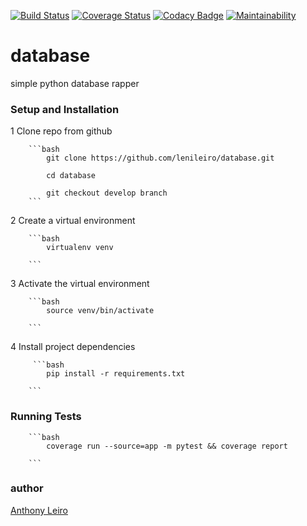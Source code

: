 [![Build Status](https://travis-ci.org/lenileiro/flask-postgresql.svg?branch=develop)](https://travis-ci.org/lenileiro/flask-postgresql)
[![Coverage Status](https://coveralls.io/repos/github/lenileiro/flask-postgresql/badge.svg?branch=develop)](https://coveralls.io/github/lenileiro/flask-postgresql?branch=develop)
[![Codacy Badge](https://api.codacy.com/project/badge/Grade/a2ba7d88ba0b45189d58fd361e33cea6)](https://www.codacy.com/app/lenileiro/flask-postgresql?utm_source=github.com&amp;utm_medium=referral&amp;utm_content=lenileiro/flask-postgresql&amp;utm_campaign=Badge_Grade)
[![Maintainability](https://api.codeclimate.com/v1/badges/f77c1865eb3d2b732e4f/maintainability)](https://codeclimate.com/github/lenileiro/flask-postgresql/maintainability)

# database
simple python database rapper

### Setup and Installation

1 Clone repo from github

        ```bash
            git clone https://github.com/lenileiro/database.git

            cd database

            git checkout develop branch
        ```

2 Create a virtual environment

        ```bash
            virtualenv venv

        ```
3 Activate the virtual environment

    
        ```bash
            source venv/bin/activate

        ```

4 Install project dependencies

         ```bash
            pip install -r requirements.txt

        ```


### Running Tests

        ```bash
            coverage run --source=app -m pytest && coverage report

        ```

### author

[Anthony Leiro](https://github.com/lenileiro)